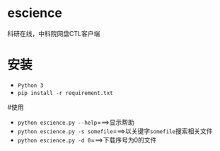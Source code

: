 # escience
科研在线，中科院网盘CTL客户端

# 安装  
* `Python 3`
* `pip install -r requirement.txt`

#使用  
* `python escience.py --help`===>显示帮助
* `python escience.py -s somefile`===>以关键字`somefile`搜索相关文件
* `python escience.py -d 0`===>下载序号为0的文件
